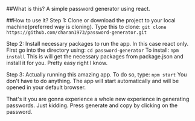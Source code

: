 ##What is this?
A simple password generator using react.

##How to use it?
Step 1: Clone or download the project to your local machine(preferred way is cloning).
Type this to clone:
`git clone https://github.com/charan1973/password-generator.git`

Step 2: Install necessary packages to run the app. In this case react only.
First go into the directory using:
`cd password-generator`
To install:
`npm install`
This is will get the necessary packages from package.json and install it for you. Pretty easy right I know.

Step 3: Actually running this amazing app.
To do so, type:
`npm start`
You don't have to do anything. The app will start automatically and will be opened in your default browser.

That's it you are gonna experience a whole new experience in generating passwords. Just kidding. Press generate and copy by clicking on the password.